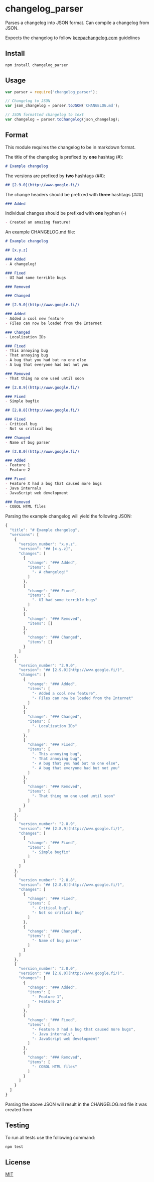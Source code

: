 # changelog_parser

Parses a changelog into JSON format. Can compile a changelog from JSON.

Expects the changelog to follow [keepachangelog.com](http://keepachangelog.com/) guidelines

## Install

```
npm install changelog_parser
```

## Usage

```js
var parser = require('changelog_parser');

// Changelog to JSON
var json_changelog = parser.toJSON('CHANGELOG.md');

// JSON formatted changelog to text
var changelog = parser.toChangelog(json_changelog);
```

## Format

This module requires the changelog to be in markdown format.

The title of the changelog is prefixed by **one** hashtag (#):
```md
# Example changelog
```

The versions are prefixed by **two** hashtags (##):
```md
## [2.9.0](http://www.google.fi/)
```

The change headers should be prefixed with **three** hashtags (###)
```md
### Added
```

Individual changes should be prefixed with **one** hyphen (-)
```md
- Created an amazing feature!
```

An example CHANGELOG.md file:

```md
# Example changelog

## [x.y.z]

### Added
- A changelog!

### Fixed
- UI had some terrible bugs

### Removed

### Changed

## [2.9.0](http://www.google.fi/)

### Added
- Added a cool new feature
- Files can now be loaded from the Internet

### Changed
- Localization IDs

### Fixed
- This annoying bug
- That annoying bug
- A bug that you had but no one else
- A bug that everyone had but not you

### Removed
- That thing no one used until soon

## [2.8.9](http://www.google.fi/)

### Fixed
- Simple bugfix

## [2.8.8](http://www.google.fi/)

### Fixed
- Critical bug
- Not so critical bug

### Changed
- Name of bug parser

## [2.8.0](http://www.google.fi/)

### Added
- Feature 1
- Feature 2

### Fixed
- Feature X had a bug that caused more bugs
- Java internals
- JavaScript web development

### Removed
- COBOL HTML files

```

Parsing the example changelog will yield the following JSON:

```js
{
  "title": "# Example changelog",
  "versions": [
    {
      "version_number": "x.y.z",
      "version": "## [x.y.z]",
      "changes": [
        {
          "change": "### Added",
          "items": [
            "- A changelog!"
          ]
        },
        {
          "change": "### Fixed",
          "items": [
            "- UI had some terrible bugs"
          ]
        },
        {
          "change": "### Removed",
          "items": []
        },
        {
          "change": "### Changed",
          "items": []
        }
      ]
    },
    {
      "version_number": "2.9.0",
      "version": "## [2.9.0](http://www.google.fi/)",
      "changes": [
        {
          "change": "### Added",
          "items": [
            "- Added a cool new feature",
            "- Files can now be loaded from the Internet"
          ]
        },
        {
          "change": "### Changed",
          "items": [
            "- Localization IDs"
          ]
        },
        {
          "change": "### Fixed",
          "items": [
            "- This annoying bug",
            "- That annoying bug",
            "- A bug that you had but no one else",
            "- A bug that everyone had but not you"
          ]
        },
        {
          "change": "### Removed",
          "items": [
            "- That thing no one used until soon"
          ]
        }
      ]
    },
    {
      "version_number": "2.8.9",
      "version": "## [2.8.9](http://www.google.fi/)",
      "changes": [
        {
          "change": "### Fixed",
          "items": [
            "- Simple bugfix"
          ]
        }
      ]
    },
    {
      "version_number": "2.8.8",
      "version": "## [2.8.8](http://www.google.fi/)",
      "changes": [
        {
          "change": "### Fixed",
          "items": [
            "- Critical bug",
            "- Not so critical bug"
          ]
        },
        {
          "change": "### Changed",
          "items": [
            "- Name of bug parser"
          ]
        }
      ]
    },
    {
      "version_number": "2.8.0",
      "version": "## [2.8.0](http://www.google.fi/)",
      "changes": [
        {
          "change": "### Added",
          "items": [
            "- Feature 1",
            "- Feature 2"
          ]
        },
        {
          "change": "### Fixed",
          "items": [
            "- Feature X had a bug that caused more bugs",
            "- Java internals",
            "- JavaScript web development"
          ]
        },
        {
          "change": "### Removed",
          "items": [
            "- COBOL HTML files"
          ]
        }
      ]
    }
  ]
}

```
Parsing the above JSON will result in the CHANGELOG.md file it was created from

## Testing

To run all tests use the following command:

```js
npm test
```
## License

[MIT](LICENSE.md)